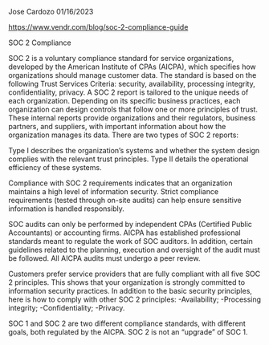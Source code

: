 Jose Cardozo
01/16/2023

https://www.vendr.com/blog/soc-2-compliance-guide

SOC 2 Compliance

SOC 2 is a voluntary compliance standard for service organizations, developed by the American Institute of CPAs (AICPA), which specifies how organizations should manage customer data. The standard is based on the following Trust Services Criteria: security, availability, processing integrity, confidentiality, privacy. A SOC 2 report is tailored to the unique needs of each organization. Depending on its specific business practices, each organization can design controls that follow one or more principles of trust. These internal reports provide organizations and their regulators, business partners, and suppliers, with important information about how the organization manages its data. There are two types of SOC 2 reports:

Type I describes the organization’s systems and whether the system design complies with the relevant trust principles.
Type II details the operational efficiency of these systems.

Compliance with SOC 2 requirements indicates that an organization maintains a high level of information security. Strict compliance requirements (tested through on-site audits) can help ensure sensitive information is handled responsibly.

SOC audits can only be performed by independent CPAs (Certified Public Accountants) or accounting firms.
AICPA has established professional standards meant to regulate the work of SOC auditors. In addition, certain guidelines related to the planning, execution and oversight of the audit must be followed. All AICPA audits must undergo a peer review.

Customers prefer service providers that are fully compliant with all five SOC 2 principles. This shows that your organization is strongly committed to information security practices.
In addition to the basic security principles, here is how to comply with other SOC 2 principles:
-Availability;
-Processing integrity;
-Confidentiality;
-Privacy.

SOC 1 and SOC 2 are two different compliance standards, with different goals, both regulated by the AICPA. SOC 2 is not an “upgrade” of SOC 1.
